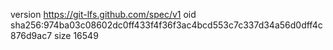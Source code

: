 version https://git-lfs.github.com/spec/v1
oid sha256:974ba03c08602dc0ff433f4f36f3ac4bcd553c7c337d34a56d0dff4c876d9ac7
size 16549
